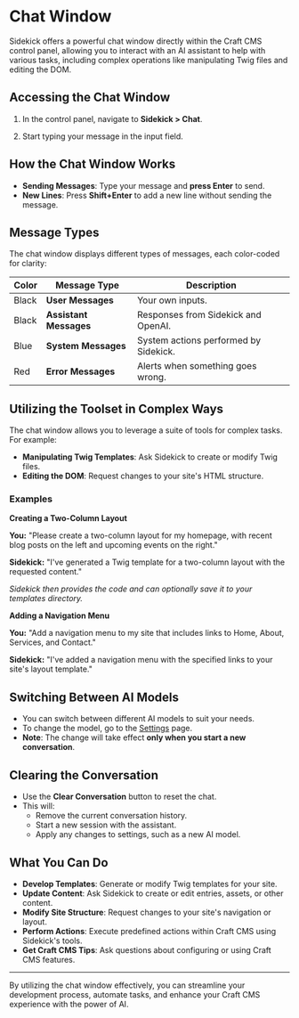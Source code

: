 # Chat Window

Sidekick offers a powerful chat window directly within the Craft CMS control panel, allowing you to interact with an AI assistant to help with various tasks, including complex operations like manipulating Twig files and editing the DOM.

## Accessing the Chat Window

1. In the control panel, navigate to **Sidekick > Chat**.
2. Start typing your message in the input field.

   [//]: # (   <img src="/images/chat/chat-window.png" alt="Chat Window Interface" style="width:750px; margin-top:10px">)

## How the Chat Window Works

- **Sending Messages**: Type your message and **press Enter** to send.
- **New Lines**: Press **Shift+Enter** to add a new line without sending the message.

## Message Types

The chat window displays different types of messages, each color-coded for clarity:

| Color | Message Type           | Description                           |
|-------|------------------------|---------------------------------------|
| Black | **User Messages**      | Your own inputs.                      |
| Black | **Assistant Messages** | Responses from Sidekick and OpenAI.   |
| Blue  | **System Messages**    | System actions performed by Sidekick. |
| Red   | **Error Messages**     | Alerts when something goes wrong.     |

## Utilizing the Toolset in Complex Ways

The chat window allows you to leverage a suite of tools for complex tasks. For example:

- **Manipulating Twig Templates**: Ask Sidekick to create or modify Twig files.
- **Editing the DOM**: Request changes to your site's HTML structure.

### Examples

**Creating a Two-Column Layout**

**You:** "Please create a two-column layout for my homepage, with recent blog posts on the left and upcoming events on the right."

**Sidekick:** "I've generated a Twig template for a two-column layout with the requested content."

*Sidekick then provides the code and can optionally save it to your templates directory.*

**Adding a Navigation Menu**

**You:** "Add a navigation menu to my site that includes links to Home, About, Services, and Contact."

**Sidekick:** "I've added a navigation menu with the specified links to your site's layout template."

## Switching Between AI Models

- You can switch between different AI models to suit your needs.
- To change the model, go to the [Settings](../getting-started/settings.md) page.
- **Note**: The change will take effect **only when you start a new conversation**.

## Clearing the Conversation

- Use the **Clear Conversation** button to reset the chat.
- This will:
  - Remove the current conversation history.
  - Start a new session with the assistant.
  - Apply any changes to settings, such as a new AI model.

## What You Can Do

- **Develop Templates**: Generate or modify Twig templates for your site.
- **Update Content**: Ask Sidekick to create or edit entries, assets, or other content.
- **Modify Site Structure**: Request changes to your site's navigation or layout.
- **Perform Actions**: Execute predefined actions within Craft CMS using Sidekick's tools.
- **Get Craft CMS Tips**: Ask questions about configuring or using Craft CMS features.

---

By utilizing the chat window effectively, you can streamline your development process, automate tasks, and enhance your Craft CMS experience with the power of AI.
